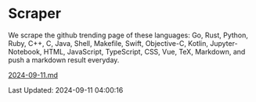 # Scraper

We scrape the github trending page of these languages: Go, Rust, Python, Ruby, C++, C, Java, Shell, Makefile, Swift, Objective-C, Kotlin, Jupyter-Notebook, HTML, JavaScript, TypeScript, CSS, Vue, TeX, Markdown, and push a markdown result everyday.

[2024-09-11.md](https://github.com/yangwenmai/github-trending-backup/blob/master/2024-09-11.md)

Last Updated: 2024-09-11 04:00:16